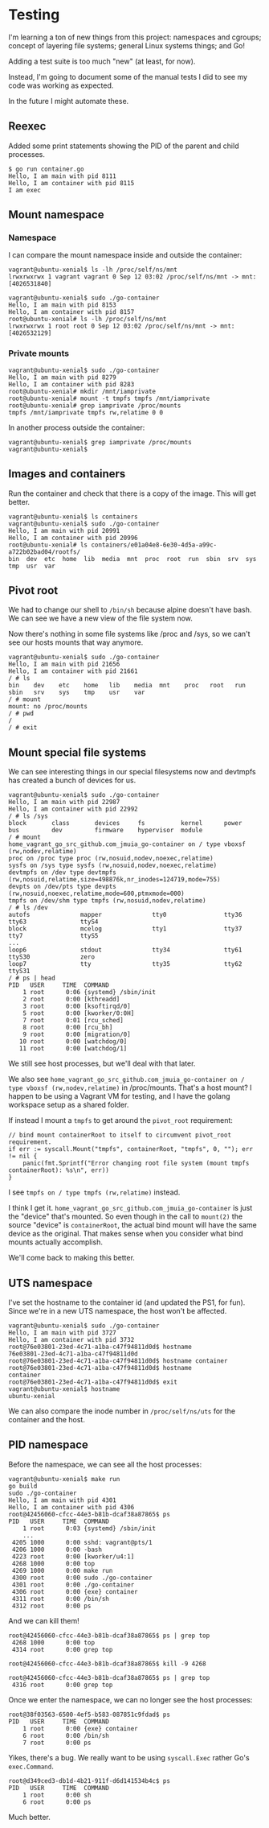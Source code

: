# Testing

I'm learning a ton of new things from this project: namespaces and cgroups; concept of layering file systems; general Linux systems things; and Go!

Adding a test suite is too much "new" (at least, for now).

Instead, I'm going to document some of the manual tests I did to see my code was working as expected.

In the future I might automate these.

## Reexec
Added some print statements showing the PID of the parent and child processes.

```
$ go run container.go
Hello, I am main with pid 8111
Hello, I am container with pid 8115
I am exec
```

## Mount namespace

### Namespace
I can compare the mount namespace inside and outside the container:
```
vagrant@ubuntu-xenial$ ls -lh /proc/self/ns/mnt
lrwxrwxrwx 1 vagrant vagrant 0 Sep 12 03:02 /proc/self/ns/mnt -> mnt:[4026531840]
```
```
vagrant@ubuntu-xenial$ sudo ./go-container
Hello, I am main with pid 8153
Hello, I am container with pid 8157
root@ubuntu-xenial# ls -lh /proc/self/ns/mnt
lrwxrwxrwx 1 root root 0 Sep 12 03:02 /proc/self/ns/mnt -> mnt:[4026532129]
```

### Private mounts
```
vagrant@ubuntu-xenial$ sudo ./go-container
Hello, I am main with pid 8279
Hello, I am container with pid 8283
root@ubuntu-xenial# mkdir /mnt/iamprivate
root@ubuntu-xenial# mount -t tmpfs tmpfs /mnt/iamprivate
root@ubuntu-xenial# grep iamprivate /proc/mounts
tmpfs /mnt/iamprivate tmpfs rw,relatime 0 0
```

In another process outside the container:
```
vagrant@ubuntu-xenial$ grep iamprivate /proc/mounts
vagrant@ubuntu-xenial$
```

## Images and containers
Run the container and check that there is a copy of the image. This will get better.

```
vagrant@ubuntu-xenial$ ls containers
vagrant@ubuntu-xenial$ sudo ./go-container
Hello, I am main with pid 20991
Hello, I am container with pid 20996
root@ubuntu-xenial# ls containers/e01a04e8-6e30-4d5a-a99c-a722b02bad04/rootfs/
bin  dev  etc  home  lib  media  mnt  proc  root  run  sbin  srv  sys  tmp  usr  var
```

## Pivot root
We had to change our shell to `/bin/sh` because alpine doesn't have bash. We can see we have a new view of the file system now.

Now there's nothing in some file systems like /proc and /sys, so we can't see our hosts mounts that way anymore.
```
vagrant@ubuntu-xenial$ sudo ./go-container
Hello, I am main with pid 21656
Hello, I am container with pid 21661
/ # ls
bin    dev    etc    home   lib    media  mnt    proc   root   run    sbin   srv    sys    tmp    usr    var
/ # mount
mount: no /proc/mounts
/ # pwd
/
/ # exit
```

## Mount special file systems
We can see interesting things in our special filesystems now and devtmpfs has created a bunch of devices for us.

```
vagrant@ubuntu-xenial$ sudo ./go-container
Hello, I am main with pid 22987
Hello, I am container with pid 22992
/ # ls /sys
block       class       devices     fs          kernel      power
bus         dev         firmware    hypervisor  module
/ # mount
home_vagrant_go_src_github.com_jmuia_go-container on / type vboxsf (rw,nodev,relatime)
proc on /proc type proc (rw,nosuid,nodev,noexec,relatime)
sysfs on /sys type sysfs (rw,nosuid,nodev,noexec,relatime)
devtmpfs on /dev type devtmpfs (rw,nosuid,relatime,size=498876k,nr_inodes=124719,mode=755)
devpts on /dev/pts type devpts (rw,nosuid,noexec,relatime,mode=600,ptmxmode=000)
tmpfs on /dev/shm type tmpfs (rw,nosuid,nodev,relatime)
/ # ls /dev
autofs              mapper              tty0                tty36               tty63               ttyS4
block               mcelog              tty1                tty37               tty7                ttyS5
...
loop6               stdout              tty34               tty61               ttyS30              zero
loop7               tty                 tty35               tty62               ttyS31
/ # ps | head
PID   USER     TIME  COMMAND
    1 root      0:06 {systemd} /sbin/init
    2 root      0:00 [kthreadd]
    3 root      0:00 [ksoftirqd/0]
    5 root      0:00 [kworker/0:0H]
    7 root      0:01 [rcu_sched]
    8 root      0:00 [rcu_bh]
    9 root      0:00 [migration/0]
   10 root      0:00 [watchdog/0]
   11 root      0:00 [watchdog/1]
```

We still see host processes, but we'll deal with that later.

We also see `home_vagrant_go_src_github.com_jmuia_go-container on / type vboxsf (rw,nodev,relatime)` in /proc/mounts.
That's a host mount? I happen to be using a Vagrant VM for testing, and I have the golang workspace setup as a shared folder.

If instead I mount a `tmpfs` to get around the `pivot_root` requirement:
```
// bind mount containerRoot to itself to circumvent pivot_root requirement.
if err := syscall.Mount("tmpfs", containerRoot, "tmpfs", 0, ""); err != nil {
    panic(fmt.Sprintf("Error changing root file system (mount tmpfs containerRoot): %s\n", err))
}
```
I see `tmpfs on / type tmpfs (rw,relatime)` instead.

I think I get it. `home_vagrant_go_src_github.com_jmuia_go-container` is just the "device" that's mounted. So even though in the call to `mount(2)` the source "device" is `containerRoot`, the actual bind mount will have the same device as the original. That makes sense when you consider what bind mounts actually accomplish.

We'll come back to making this better.


## UTS namespace
I've set the hostname to the container id (and updated the PS1, for fun). Since we're in a new UTS namespace, the host won't be affected.
```
vagrant@ubuntu-xenial$ sudo ./go-container
Hello, I am main with pid 3727
Hello, I am container with pid 3732
root@76e03801-23ed-4c71-a1ba-c47f94811d0d$ hostname
76e03801-23ed-4c71-a1ba-c47f94811d0d
root@76e03801-23ed-4c71-a1ba-c47f94811d0d$ hostname container
root@76e03801-23ed-4c71-a1ba-c47f94811d0d$ hostname
container
root@76e03801-23ed-4c71-a1ba-c47f94811d0d$ exit
vagrant@ubuntu-xenial$ hostname
ubuntu-xenial
```
We can also compare the inode number in `/proc/self/ns/uts` for the container and the host.

## PID namespace

Before the namespace, we can see all the host processes:
```
vagrant@ubuntu-xenial$ make run
go build
sudo ./go-container
Hello, I am main with pid 4301
Hello, I am container with pid 4306
root@42456060-cfcc-44e3-b81b-dcaf38a87865$ ps
PID   USER     TIME  COMMAND
    1 root      0:03 {systemd} /sbin/init
    ...
 4205 1000      0:00 sshd: vagrant@pts/1
 4206 1000      0:00 -bash
 4223 root      0:00 [kworker/u4:1]
 4268 1000      0:00 top
 4269 1000      0:00 make run
 4300 root      0:00 sudo ./go-container
 4301 root      0:00 ./go-container
 4306 root      0:00 {exe} container
 4311 root      0:00 /bin/sh
 4312 root      0:00 ps
 ```

And we can kill them!
```
root@42456060-cfcc-44e3-b81b-dcaf38a87865$ ps | grep top
 4268 1000      0:00 top
 4314 root      0:00 grep top

root@42456060-cfcc-44e3-b81b-dcaf38a87865$ kill -9 4268

root@42456060-cfcc-44e3-b81b-dcaf38a87865$ ps | grep top
 4316 root      0:00 grep top
```

Once we enter the namespace, we can no longer see the host processes:
```
root@38f03563-6500-4ef5-b583-087851c9fdad$ ps
PID   USER     TIME  COMMAND
    1 root      0:00 {exe} container
    6 root      0:00 /bin/sh
    7 root      0:00 ps
```

Yikes, there's a bug. We really want to be using `syscall.Exec` rather Go's `exec.Command`.

```
root@d349ced3-db1d-4b21-911f-d6d141534b4c$ ps
PID   USER     TIME  COMMAND
    1 root      0:00 sh
    6 root      0:00 ps
```

Much better.
